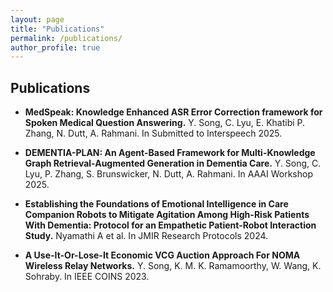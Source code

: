 ```yaml
---
layout: page
title: "Publications"
permalink: /publications/
author_profile: true
---
```


## Publications

-  **MedSpeak: Knowledge Enhanced ASR Error Correction framework for Spoken Medical Question Answering.** Y. Song, C. Lyu, E. Khatibi P. Zhang, N. Dutt, A. Rahmani. In Submitted to Interspeech 2025.

- **DEMENTIA-PLAN: An Agent-Based Framework for Multi-Knowledge Graph Retrieval-Augmented Generation in Dementia Care.** Y. Song, C. Lyu, P. Zhang, S. Brunswicker, N. Dutt, A. Rahmani. In AAAI Workshop 2025.

- **Establishing the Foundations of Emotional Intelligence in Care Companion Robots to Mitigate Agitation Among High-Risk Patients With Dementia: Protocol for an Empathetic Patient-Robot Interaction Study.** Nyamathi A et al. In JMIR Research Protocols 2024.

- **A Use-It-Or-Lose-It Economic VCG Auction Approach For NOMA Wireless Relay Networks.** Y. Song, K. M. K. Ramamoorthy, W. Wang, K. Sohraby. In IEEE COINS 2023.

<!-- - **Uberization of NOMA Wireless Network Resource Sharing: A Driver-Passenger Game-Theoretic Approach.** Y. Song, W. Wang, K. Sohraby. In IEEE CAMAD 2022 (The best paper award).

- **The identification of influential nodes based on structure similarity.** J. Zhao, Y. Song, F. Liu, Y. Deng. In Connection Science 2020. -->